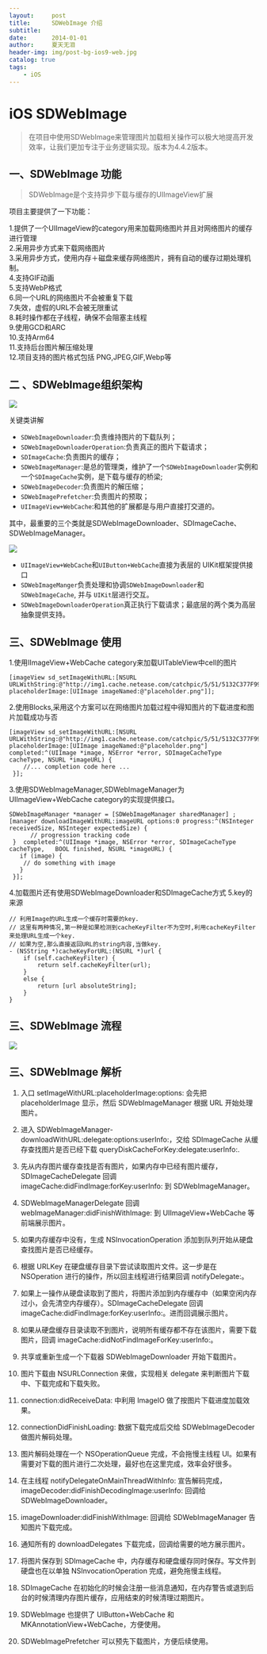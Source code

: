 ```yaml
---
layout:     post
title:      SDWebImage 介绍
subtitle:   
date:       2014-01-01
author:     夏天无泪
header-img: img/post-bg-ios9-web.jpg
catalog: true
tags:
    - iOS
---  
```


# iOS SDWebImage  

> 在项目中使用SDWebImage来管理图片加载相关操作可以极大地提高开发效率，让我们更加专注于业务逻辑实现。版本为4.4.2版本。  

## 一、SDWebImage 功能  

>SDWebImage是个支持异步下载与缓存的UIImageView扩展  

项目主要提供了一下功能：  

1.提供了一个UIImageView的category用来加载网络图片并且对网络图片的缓存进行管理  
2.采用异步方式来下载网络图片  
3.采用异步方式，使用内存＋磁盘来缓存网络图片，拥有自动的缓存过期处理机制。  
4.支持GIF动画  
5.支持WebP格式  
6.同一个URL的网络图片不会被重复下载  
7.失效，虚假的URL不会被无限重试  
8.耗时操作都在子线程，确保不会阻塞主线程  
9.使用GCD和ARC  
10.支持Arm64  
11.支持后台图片解压缩处理  
12.项目支持的图片格式包括 PNG,JPEG,GIF,Webp等  

## 二 、SDWebImage组织架构  

![](https://github.com/xiatianwulei/xiatianwulei.github.io/blob/master/img/media/iOS_tupian/792D48A1-4E2A-4E9F-8BE5-8628222AEC70.png?raw=true)  

关键类讲解

* `SDWebImageDownloader`:负责维持图片的下载队列；
* `SDWebImageDownloaderOperation`:负责真正的图片下载请求；
* `SDImageCache`:负责图片的缓存；
* `SDWebImageManager`:是总的管理类，维护了一个`SDWebImageDownloader`实例和一个`SDImageCache`实例，是下载与缓存的桥梁;
* `SDWebImageDecoder`:负责图片的解压缩；
* `SDWebImagePrefetcher`:负责图片的预取；
* `UIImageView+WebCache`:和其他的扩展都是与用户直接打交道的。  

其中，最重要的三个类就是SDWebImageDownloader、SDImageCache、SDWebImageManager。

![](https://github.com/xiatianwulei/xiatianwulei.github.io/blob/master/img/media/iOS_tupian/C5973F5A-5E97-4905-9F38-008F65EC799C.png?raw=true)  

* `UIImageView+WebCache`和`UIButton+WebCache`直接为表层的 UIKit框架提供接口  
* `SDWebImageManger`负责处理和协调`SDWebImageDownloader`和`SDWebImageCache`, 并与 `UIKit`层进行交互。  
* `SDWebImageDownloaderOperation`真正执行下载请求；最底层的两个类为高层抽象提供支持。  

## 三、SDWebImage 使用  

1.使用IImageView+WebCache category来加载UITableView中cell的图片  

```
[imageView sd_setImageWithURL:[NSURL URLWithString:@"http://img1.cache.netease.com/catchpic/5/51/5132C377F99EEEE927697E62C26DDFB1.jpg"] placeholderImage:[UIImage imageNamed:@"placeholder.png"]];
```  

2.使用Blocks,采用这个方案可以在网络图片加载过程中得知图片的下载进度和图片加载成功与否  

```
[imageView sd_setImageWithURL:[NSURL URLWithString:@"http://img1.cache.netease.com/catchpic/5/51/5132C377F99EEEE927697E62C26DDFB1.jpg"] placeholderImage:[UIImage imageNamed:@"placeholder.png"] completed:^(UIImage *image, NSError *error, SDImageCacheType cacheType, NSURL *imageURL) {
    //... completion code here ... 
 }];
```  

3.使用SDWebImageManager,SDWebImageManager为UIImageView+WebCache category的实现提供接口。  

```
SDWebImageManager *manager = [SDWebImageManager sharedManager] ;
[manager downloadImageWithURL:imageURL options:0 progress:^(NSInteger   receivedSize, NSInteger expectedSize) { 
      // progression tracking code
 }  completed:^(UIImage *image, NSError *error, SDImageCacheType cacheType,   BOOL finished, NSURL *imageURL) { 
   if (image) { 
    // do something with image
   }
 }];
```  

4.加载图片还有使用SDWebImageDownloader和SDImageCache方式
5.key的来源 

```
// 利用Image的URL生成一个缓存时需要的key.
// 这里有两种情况,第一种是如果检测到cacheKeyFilter不为空时,利用cacheKeyFilter来处理URL生成一个key.
// 如果为空,那么直接返回URL的string内容,当做key.
- (NSString *)cacheKeyForURL:(NSURL *)url {
    if (self.cacheKeyFilter) {
        return self.cacheKeyFilter(url);
    }
    else {
        return [url absoluteString];
    }
}
```

## 三、SDWebImage 流程  

![](https://github.com/xiatianwulei/xiatianwulei.github.io/blob/master/img/media/iOS_tupian/429AC748-CDD6-4962-B3E6-47F85C8239B7.png?raw=true)  
  


## 三、SDWebImage 解析  

1. 入口 setImageWithURL:placeholderImage:options: 会先把 placeholderImage 显示，然后 SDWebImageManager 根据 URL 开始处理图片。

2. 进入 SDWebImageManager-downloadWithURL:delegate:options:userInfo:，交给 SDImageCache 从缓存查找图片是否已经下载 queryDiskCacheForKey:delegate:userInfo:.

3. 先从内存图片缓存查找是否有图片，如果内存中已经有图片缓存，SDImageCacheDelegate 回调 imageCache:didFindImage:forKey:userInfo: 到 SDWebImageManager。

4. SDWebImageManagerDelegate 回调 webImageManager:didFinishWithImage: 到 UIImageView+WebCache 等前端展示图片。

5. 如果内存缓存中没有，生成 NSInvocationOperation 添加到队列开始从硬盘查找图片是否已经缓存。

6. 根据 URLKey 在硬盘缓存目录下尝试读取图片文件。这一步是在 NSOperation 进行的操作，所以回主线程进行结果回调 notifyDelegate:。

7. 如果上一操作从硬盘读取到了图片，将图片添加到内存缓存中（如果空闲内存过小，会先清空内存缓存）。SDImageCacheDelegate 回调 imageCache:didFindImage:forKey:userInfo:。进而回调展示图片。

8. 如果从硬盘缓存目录读取不到图片，说明所有缓存都不存在该图片，需要下载图片，回调 imageCache:didNotFindImageForKey:userInfo:。

9. 共享或重新生成一个下载器 SDWebImageDownloader 开始下载图片。

10. 图片下载由 NSURLConnection 来做，实现相关 delegate 来判断图片下载中、下载完成和下载失败。

11. connection:didReceiveData: 中利用 ImageIO 做了按图片下载进度加载效果。

12. connectionDidFinishLoading: 数据下载完成后交给 SDWebImageDecoder 做图片解码处理。

13. 图片解码处理在一个 NSOperationQueue 完成，不会拖慢主线程 UI。如果有需要对下载的图片进行二次处理，最好也在这里完成，效率会好很多。

14. 在主线程 notifyDelegateOnMainThreadWithInfo: 宣告解码完成，imageDecoder:didFinishDecodingImage:userInfo: 回调给 SDWebImageDownloader。

15. imageDownloader:didFinishWithImage: 回调给 SDWebImageManager 告知图片下载完成。

16. 通知所有的 downloadDelegates 下载完成，回调给需要的地方展示图片。

17. 将图片保存到 SDImageCache 中，内存缓存和硬盘缓存同时保存。写文件到硬盘也在以单独 NSInvocationOperation 完成，避免拖慢主线程。

18. SDImageCache 在初始化的时候会注册一些消息通知，在内存警告或退到后台的时候清理内存图片缓存，应用结束的时候清理过期图片。

19. SDWebImage 也提供了 UIButton+WebCache 和MKAnnotationView+WebCache，方便使用。

20. SDWebImagePrefetcher 可以预先下载图片，方便后续使用。







